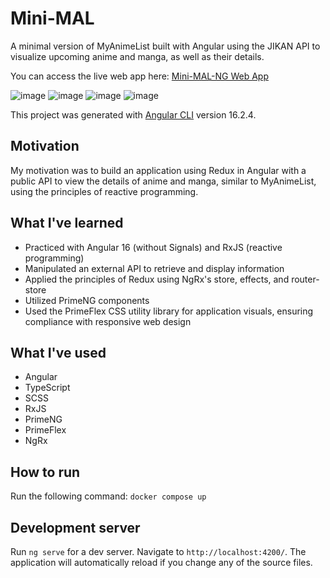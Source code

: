 # Mini-MAL

A minimal version of MyAnimeList built with Angular using the JIKAN API to visualize upcoming anime and manga, as well as their details.

You can access the live web app here: [Mini-MAL-NG Web App](https://sophaos-mini-mal-ng.netlify.app/home)

![image](https://github.com/Sophaos/mini-mal-ng/assets/54873061/1b727d8f-e970-45db-aa67-982bb663821a)
![image](https://github.com/Sophaos/mini-mal-ng/assets/54873061/e255dbc2-b79e-4086-b35d-597ed2c98710)
![image](https://github.com/Sophaos/mini-mal-ng/assets/54873061/500698f1-b1e5-441c-a6ee-e4fd2aa1f0c3)
![image](https://github.com/Sophaos/mini-mal-ng/assets/54873061/5d49cb79-7c52-49dc-9830-586696eab479)

This project was generated with [Angular CLI](https://github.com/angular/angular-cli) version 16.2.4.

## Motivation

My motivation was to build an application using Redux in Angular with a public API to view the details of anime and manga, similar to MyAnimeList, using the principles of reactive programming.

## What I've learned

- Practiced with Angular 16 (without Signals) and RxJS (reactive programming)
- Manipulated an external API to retrieve and display information
- Applied the principles of Redux using NgRx's store, effects, and router-store
- Utilized PrimeNG components
- Used the PrimeFlex CSS utility library for application visuals, ensuring compliance with responsive web design

## What I've used

- Angular
- TypeScript
- SCSS
- RxJS
- PrimeNG
- PrimeFlex
- NgRx

## How to run

Run the following command: `docker compose up`

## Development server

Run `ng serve` for a dev server. Navigate to `http://localhost:4200/`. The application will automatically reload if you change any of the source files.
